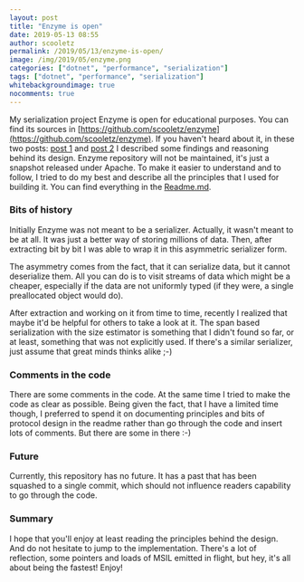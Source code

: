 ```yaml
---
layout: post
title: "Enzyme is open"
date: 2019-05-13 08:55
author: scooletz
permalink: /2019/05/13/enzyme-is-open/
image: /img/2019/05/enzyme.png
categories: ["dotnet", "performance", "serialization"]
tags: ["dotnet", "performance", "serialization"]
whitebackgroundimage: true
nocomments: true
---
```


My serialization project Enzyme is open for educational purposes. You can find its sources in [https://github.com/scooletz/enzyme](https://github.com/scooletz/enzyme). If you haven't heard about it, in these two posts: [post 1](http://blog.scooletz.com/2018/10/01/enzyme-an-experimental-serializer-for-modern-net/) and [post 2](http://blog.scooletz.com/2018/10/08/enzyme-digesting-even-faster/) I described some findings and reasoning behind its design. Enzyme repository will not be maintained, it's just a snapshot released under Apache. To make it easier to understand and to follow, I tried to do my best and describe all the principles that I used for building it. You can find everything in the [Readme.md](https://github.com/Scooletz/Enzyme/blob/develop/README.md).

### Bits of history

Initially Enzyme was not meant to be a serializer. Actually, it wasn't meant to be at all. It was just a better way of storing millions of data. Then, after extracting bit by bit I was able to wrap it in this asymmetric serializer form.

The asymmetry comes from the fact, that it can serialize data, but it cannot deserialize them. All you can do is to visit streams of data which might be a cheaper, especially if the data are not uniformly typed (if they were, a single preallocated object would do).

After extraction and working on it from time to time, recently I realized that maybe it'd be helpful for others to take a look at it. The span based serialization with the size estimator is something that I didn't found so far, or at least, something that was not explicitly used. If there's a similar serializer, just assume that great minds thinks alike ;-)

### Comments in the code

There are some comments in the code. At the same time I tried to make the code as clear as possible. Being given the fact, that I have a limited time though, I preferred to spend it on documenting principles and bits of protocol design in the readme rather than go through the code and insert lots of comments. But there are some in there :-)

### Future

Currently, this repository has no future. It has a past that has been squashed to a single commit, which should not influence readers capability to go through the code.

### Summary

I hope that you'll enjoy at least reading the principles behind the design. And do not hesitate to jump to the implementation. There's a lot of reflection, some pointers and loads of MSIL emitted in flight, but hey, it's all about being the fastest! Enjoy!
